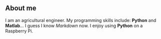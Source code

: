 ## About me
I am an agricultural engineer. My programming skills include: **Python** and **Matlab**... I guess I know *Markdown* now. I enjoy using **Python** on a Raspberry Pi. 

